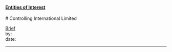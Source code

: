 #### [Entities of Interest](/list.html)
<link rel="stylesheet" type="text/css" href="../../assets/style.css">
# Controlling International Limited

[comment]: <> (Add/Remove information below as you want)
[comment]: <> (Markdown cheatsheet: https://github.com/adam-p/markdown-here/wiki/Markdown-Cheatsheet)
[Brief](Brief.md)  
by:  
date:  

---
[comment]: <> (Add your content here)